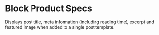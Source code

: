# Block Product Specs

Displays post title, meta information (including reading time), excerpt and featured image when added to a single post template.
